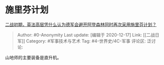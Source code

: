 # 施里芬计划
[二战初期，英法高层凭什么认为德军会避开阿登森林同时再次采用施里芬计划？](https://www.zhihu.com/question/413326813/answer/1409425332)

> Author: #0-Anonymity
> Last update: [编辑于 2020-12-17]
> Link: [[二战日军]]
> Category: #军事技术与艺术
> Tag: #4-世界史/4C-军事
> 评论区:
> 泛讨论:

山地师的主要装备是直升机。
